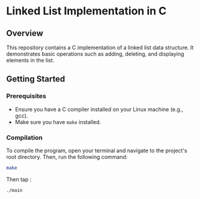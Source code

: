 # Linked List Implementation in C

## Overview

This repository contains a C implementation of a linked list data structure. It demonstrates basic operations such as adding, deleting, and displaying elements in the list.

## Getting Started

### Prerequisites

- Ensure you have a C compiler installed on your Linux machine (e.g., gcc).
- Make sure you have `make` installed.

### Compilation

To compile the program, open your terminal and navigate to the project's root directory. Then, run the following command:
```bash
make
```

Then tap :
```bash
./main

